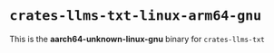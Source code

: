 # `crates-llms-txt-linux-arm64-gnu`

This is the **aarch64-unknown-linux-gnu** binary for `crates-llms-txt`
